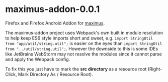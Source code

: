 # maximus-addon-0.0.1 #
Firefox and Firefox Android Addon for [maximus](https://github.com/W3G33K/maximus).

The maximus-addon project uses Webpack's own built in module resolution to help keep ES6 style imports short and sweet, e.g.
``import StringUtil from "app/util/string.util";`` is easier on the eyes than ``import StringUtil from "../util/string.util";``.
However the downside to this is some IDEs like JetBrains WebStorm may not resolve the modules since it cannot parse and apply
the Webpack config.

To fix this you just have to mark the **src directory** as a resource root (Right-Click, Mark Directory As / Resource Root).
